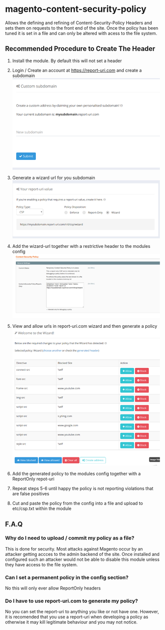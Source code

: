 # magento-content-security-policy

Allows the defining and refining of Content-Security-Policy Headers and sets them on requests to the front end of the site. Once the policy has been tuned it is set in a file and can only be altered with acess to the file system.

## Recommended Procedure to Create The Header

1. Install the module. By default this will not set a header

2. Login / Create an account at https://report-uri.com and create a subdomain
![alt text](screenshots/generating-a-subdomain.png "Generating a Subdomain")

3. Generate a wizard url for you subdomain
![alt text](screenshots/creating-a-wizzard-uri.png "Cretating a Wizard URI in Report-uri.com")

4. Add the wizard-url together with a restrictive header to the modules config
![alt text](screenshots/setting-temp-policy.png "Setting the policy in the model")

5. View and allow urls in report-uri.com wizard and then generate a policy
![alt text](screenshots/using-wizard.png "Using the Wizard in report-uri.com")

6. Add the generated policy to the modules config together with a ReportOnly repot-uri

7. Repeat steps 5-6 until happy the policy is not reporting violations that are false positives

8. Cut and paste the policy from the config into a file and upload to etc/csp.txt within the module

## F.A.Q

### Why do I need to upload / commit my policy as a file?

This is done for security. Most attacks against Magento occur by an attacker getting accces to the admin backend of the site. Once installed and configured such an attacker would not be able to disable this module unless they have access to the file system.

### Can I set a permanent policy in the config section?

No this will only ever allow ReportOnly headers

### Do I have to use report-uri.com to generate my policy?

No you can set the report-uri to anything you like or not have one. However, it is recomended that you use a report-uri when developing a policy as otherwise it may kill legitimate behaviour and you may not notice.
